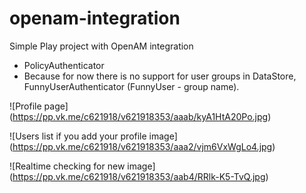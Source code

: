 # openam-integration
Simple Play project with OpenAM integration
* PolicyAuthenticator
* Because for now there is no support for user groups in DataStore, FunnyUserAuthenticator (FunnyUser - group name).

![Profile page]
(https://pp.vk.me/c621918/v621918353/aaab/kyA1HtA20Po.jpg)

![Users list if you add your profile image]
(https://pp.vk.me/c621918/v621918353/aaa2/vjm6VxWgLo4.jpg)

![Realtime checking for new image]
(https://pp.vk.me/c621918/v621918353/aab4/RRlk-K5-TvQ.jpg)
